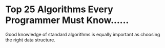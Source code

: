 # Top 25 Algorithms Every Programmer Must Know......

Good knowledge of standard algorithms is equally important as choosing the right data structure.